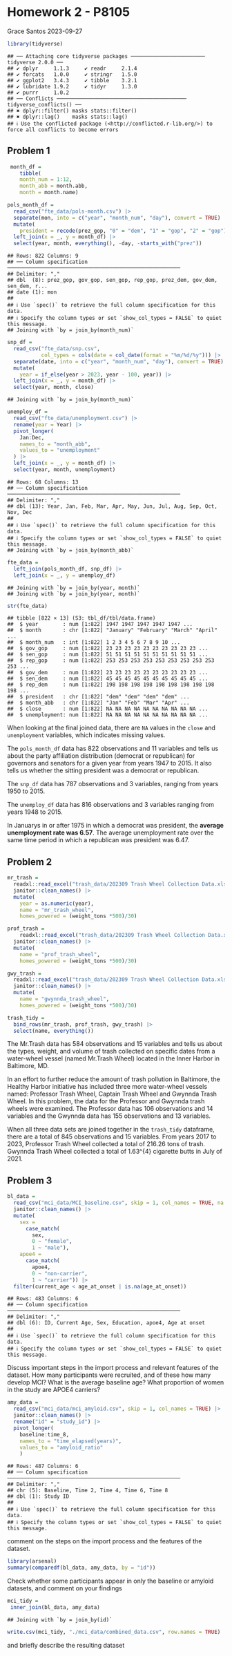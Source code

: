 Homework 2 - P8105
================
Grace Santos
2023-09-27

``` r
library(tidyverse)
```

    ## ── Attaching core tidyverse packages ──────────────────────── tidyverse 2.0.0 ──
    ## ✔ dplyr     1.1.3     ✔ readr     2.1.4
    ## ✔ forcats   1.0.0     ✔ stringr   1.5.0
    ## ✔ ggplot2   3.4.3     ✔ tibble    3.2.1
    ## ✔ lubridate 1.9.2     ✔ tidyr     1.3.0
    ## ✔ purrr     1.0.2     
    ## ── Conflicts ────────────────────────────────────────── tidyverse_conflicts() ──
    ## ✖ dplyr::filter() masks stats::filter()
    ## ✖ dplyr::lag()    masks stats::lag()
    ## ℹ Use the conflicted package (<http://conflicted.r-lib.org/>) to force all conflicts to become errors

## Problem 1

``` r
 month_df = 
    tibble(
    month_num = 1:12, 
    month_abb = month.abb, 
    month = month.name)

pols_month_df = 
  read_csv("fte_data/pols-month.csv") |> 
  separate(mon, into = c("year", "month_num", "day"), convert = TRUE) |> 
  mutate(
    president = recode(prez_gop, "0" = "dem", "1" = "gop", "2" = "gop")) |> 
  left_join(x = _, y = month_df) |> 
  select(year, month, everything(), -day, -starts_with("prez"))
```

    ## Rows: 822 Columns: 9
    ## ── Column specification ────────────────────────────────────────────────────────
    ## Delimiter: ","
    ## dbl  (8): prez_gop, gov_gop, sen_gop, rep_gop, prez_dem, gov_dem, sen_dem, r...
    ## date (1): mon
    ## 
    ## ℹ Use `spec()` to retrieve the full column specification for this data.
    ## ℹ Specify the column types or set `show_col_types = FALSE` to quiet this message.
    ## Joining with `by = join_by(month_num)`

``` r
snp_df = 
  read_csv("fte_data/snp.csv",
           col_types = cols(date = col_date(format = "%m/%d/%y"))) |> 
  separate(date, into = c("year", "month_num", "day"), convert = TRUE) |> 
  mutate(
    year = if_else(year > 2023, year - 100, year)) |> 
  left_join(x = _, y = month_df) |> 
  select(year, month, close)
```

    ## Joining with `by = join_by(month_num)`

``` r
unemploy_df = 
  read_csv("fte_data/unemployment.csv") |> 
  rename(year = Year) |> 
  pivot_longer(
    Jan:Dec,
    names_to = "month_abb",
    values_to = "unemployment"
  ) |> 
  left_join(x = _, y = month_df) |> 
  select(year, month, unemployment)
```

    ## Rows: 68 Columns: 13
    ## ── Column specification ────────────────────────────────────────────────────────
    ## Delimiter: ","
    ## dbl (13): Year, Jan, Feb, Mar, Apr, May, Jun, Jul, Aug, Sep, Oct, Nov, Dec
    ## 
    ## ℹ Use `spec()` to retrieve the full column specification for this data.
    ## ℹ Specify the column types or set `show_col_types = FALSE` to quiet this message.
    ## Joining with `by = join_by(month_abb)`

``` r
fte_data = 
  left_join(pols_month_df, snp_df) |> 
  left_join(x = _, y = unemploy_df)
```

    ## Joining with `by = join_by(year, month)`
    ## Joining with `by = join_by(year, month)`

``` r
str(fte_data)
```

    ## tibble [822 × 13] (S3: tbl_df/tbl/data.frame)
    ##  $ year        : num [1:822] 1947 1947 1947 1947 1947 ...
    ##  $ month       : chr [1:822] "January" "February" "March" "April" ...
    ##  $ month_num   : int [1:822] 1 2 3 4 5 6 7 8 9 10 ...
    ##  $ gov_gop     : num [1:822] 23 23 23 23 23 23 23 23 23 23 ...
    ##  $ sen_gop     : num [1:822] 51 51 51 51 51 51 51 51 51 51 ...
    ##  $ rep_gop     : num [1:822] 253 253 253 253 253 253 253 253 253 253 ...
    ##  $ gov_dem     : num [1:822] 23 23 23 23 23 23 23 23 23 23 ...
    ##  $ sen_dem     : num [1:822] 45 45 45 45 45 45 45 45 45 45 ...
    ##  $ rep_dem     : num [1:822] 198 198 198 198 198 198 198 198 198 198 ...
    ##  $ president   : chr [1:822] "dem" "dem" "dem" "dem" ...
    ##  $ month_abb   : chr [1:822] "Jan" "Feb" "Mar" "Apr" ...
    ##  $ close       : num [1:822] NA NA NA NA NA NA NA NA NA NA ...
    ##  $ unemployment: num [1:822] NA NA NA NA NA NA NA NA NA NA ...

When looking at the final joined data, there are `NA` values in the
`close` and `unemployment` variables, which indicates missing values.

The `pols_month_df` data has 822 observations and 11 variables and tells
us about the party affiliation distribution (democrat or republican) for
governors and senators for a given year from years 1947 to 2015. It also
tells us whether the sitting president was a democrat or republican.

The `snp_df` data has 787 observations and 3 variables, ranging from
years 1950 to 2015.

The `unemploy_df` data has 816 observations and 3 variables ranging from
years 1948 to 2015.

In Januarys in or after 1975 in which a democrat was president, the
**average unemployment rate was 6.57**. The average unemployment rate
over the same time period in which a republican was president was 6.47.

## Problem 2

``` r
mr_trash = 
  readxl::read_excel("trash_data/202309 Trash Wheel Collection Data.xlsx", sheet = "Mr. Trash Wheel", range = "A2:M586") |> 
  janitor::clean_names() |> 
  mutate(
    year = as.numeric(year), 
    name = "mr_trash_wheel",
    homes_powered = (weight_tons *500)/30)

prof_trash = 
    readxl::read_excel("trash_data/202309 Trash Wheel Collection Data.xlsx", sheet = "Professor Trash Wheel", range = "A2:L108") |> 
  janitor::clean_names() |> 
  mutate(
    name = "prof_trash_wheel",
    homes_powered = (weight_tons *500)/30)

gwy_trash = 
  readxl::read_excel("trash_data/202309 Trash Wheel Collection Data.xlsx", sheet = "Gwynnda Trash Wheel", range = "A2:K157") |> 
  janitor::clean_names() |>
  mutate(
    name = "gwynnda_trash_wheel",
    homes_powered = (weight_tons *500)/30)

trash_tidy = 
  bind_rows(mr_trash, prof_trash, gwy_trash) |> 
  select(name, everything())
```

The Mr.Trash data has 584 observations and 15 variables and tells us
about the types, weight, and volume of trash collected on specific dates
from a water-wheel vessel (named Mr.Trash Wheel) located in the Inner
Harbor in Baltimore, MD.

In an effort to further reduce the amount of trash pollution in
Baltimore, the Healthy Harbor initiative has included three more
water-wheel vessels named: Professor Trash Wheel, Captain Trash Wheel
and Gwynnda Trash Wheel. In this problem, the data for the Professor and
Gwynnda trash wheels were examined. The Professor data has 106
observations and 14 variables and the Gwynnda data has 155 observations
and 13 variables.

When all three data sets are joined together in the `trash_tidy`
dataframe, there are a total of 845 observations and 15 variables. From
years 2017 to 2023, Professor Trash Wheel collected a total of 216.26
tons of trash. Gwynnda Trash Wheel collected a total of 1.63^{4}
cigarette butts in July of 2021.

## Problem 3

``` r
bl_data = 
  read_csv("mci_data/MCI_baseline.csv", skip = 1, col_names = TRUE, na = c(".", "NA")) |> 
  janitor::clean_names() |> 
  mutate(
    sex = 
      case_match(
        sex, 
        0 ~ "female",
        1 ~ "male"),
    apoe4 = 
      case_match(
        apoe4, 
        0 ~ "non-carrier",
        1 ~ "carrier")) |> 
  filter(current_age < age_at_onset | is.na(age_at_onset))
```

    ## Rows: 483 Columns: 6
    ## ── Column specification ────────────────────────────────────────────────────────
    ## Delimiter: ","
    ## dbl (6): ID, Current Age, Sex, Education, apoe4, Age at onset
    ## 
    ## ℹ Use `spec()` to retrieve the full column specification for this data.
    ## ℹ Specify the column types or set `show_col_types = FALSE` to quiet this message.

Discuss important steps in the import process and relevant features of
the dataset. How many participants were recruited, and of these how many
develop MCI? What is the average baseline age? What proportion of women
in the study are APOE4 carriers?

``` r
amy_data = 
  read_csv("mci_data/mci_amyloid.csv", skip = 1, col_names = TRUE) |> 
  janitor::clean_names() |> 
  rename("id" = "study_id") |> 
  pivot_longer(
    baseline:time_8,
    names_to = "time_elapsed(years)",
    values_to = "amyloid_ratio"
    ) 
```

    ## Rows: 487 Columns: 6
    ## ── Column specification ────────────────────────────────────────────────────────
    ## Delimiter: ","
    ## chr (5): Baseline, Time 2, Time 4, Time 6, Time 8
    ## dbl (1): Study ID
    ## 
    ## ℹ Use `spec()` to retrieve the full column specification for this data.
    ## ℹ Specify the column types or set `show_col_types = FALSE` to quiet this message.

comment on the steps on the import process and the features of the
dataset.

``` r
library(arsenal)
summary(comparedf(bl_data, amy_data, by = "id"))
```

Check whether some participants appear in only the baseline or amyloid
datasets, and comment on your findings

``` r
mci_tidy = 
 inner_join(bl_data, amy_data)
```

    ## Joining with `by = join_by(id)`

``` r
write.csv(mci_tidy, "./mci_data/combined_data.csv", row.names = TRUE)
```

and briefly describe the resulting dataset
